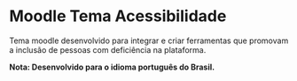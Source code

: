 # Moodle Tema Acessibilidade
Tema moodle desenvolvido para integrar e criar ferramentas que promovam a inclusão de pessoas com deficiência na plataforma.

**Nota: Desenvolvido para o idioma português do Brasil.**